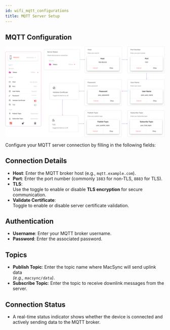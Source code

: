 ```yaml
---
id: wifi_mqtt_configurations
title: MQTT Server Setup
---
```


## MQTT Configuration

![title image](./assets/wifi_mqtt_setup.svg)

Configure your MQTT server connection by filling in the following fields:

## Connection Details  
- **Host**: Enter the MQTT broker host (e.g., `mqtt.example.com`).  
- **Port**: Enter the port number (commonly `1883` for non-TLS, `8883` for TLS).  
- **TLS**:  
  Use the toggle to enable or disable **TLS encryption** for secure communication.  
- **Validate Certificate**:  
  Toggle to enable or disable server certificate validation.

## Authentication  
- **Username**: Enter your MQTT broker username.  
- **Password**: Enter the associated password.  

## Topics  
- **Publish Topic**: Enter the topic name where MacSync will send uplink data  
  _(e.g., `macsync/data`)_.  
- **Subscribe Topic**: Enter the topic to receive downlink messages from the server.

## Connection Status  
- A real-time status indicator shows whether the device is connected and actively sending data to the MQTT broker.